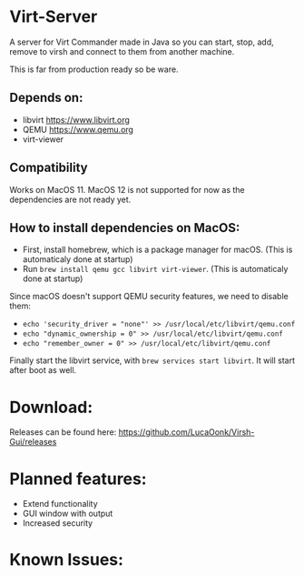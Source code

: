 # Virt-Server
A server for Virt Commander made in Java so you can start, stop, add, remove to virsh and connect to them from another machine.

This is far from production ready so be ware.

## Depends on:
- libvirt https://www.libvirt.org
- QEMU https://www.qemu.org
- virt-viewer

## Compatibility
Works on MacOS 11.
MacOS 12 is not supported for now as the dependencies are not ready yet.

## How to install dependencies on MacOS:
- First, install homebrew, which is a package manager for macOS. (This is automaticaly done at startup)
- Run `brew install qemu gcc libvirt virt-viewer`. (This is automaticaly done at startup)

Since macOS doesn't support QEMU security features, we need to disable them:
- `echo 'security_driver = "none"' >> /usr/local/etc/libvirt/qemu.conf`
- `echo "dynamic_ownership = 0" >> /usr/local/etc/libvirt/qemu.conf`
- `echo "remember_owner = 0" >> /usr/local/etc/libvirt/qemu.conf`
  
Finally start the libvirt service, with `brew services start libvirt`. It will start after boot as well.

# Download:
Releases can be found here: https://github.com/LucaOonk/Virsh-Gui/releases

# Planned features:
- Extend functionality
- GUI window with output
- Increased security 

# Known Issues:

